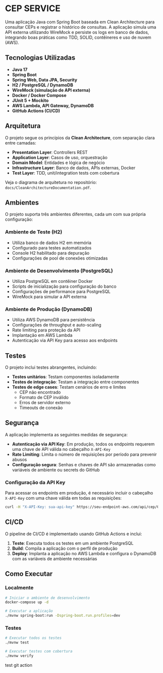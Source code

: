# CEP SERVICE

Uma aplicação Java com Spring Boot baseada em Clean Architecture para consultar CEPs e registrar o histórico de consultas. A aplicação simula uma API externa utilizando WireMock e persiste os logs em banco de dados, integrando boas práticas como TDD, SOLID, contêineres e uso de nuvem (AWS).

## Tecnologias Utilizadas

- **Java 17**
- **Spring Boot**
- **Spring Web, Data JPA, Security**
- **H2 / PostgreSQL / DynamoDB**
- **WireMock (simulação de API externa)**
- **Docker / Docker Compose**
- **JUnit 5 + Mockito**
- **AWS Lambda, API Gateway, DynamoDB**
- **GitHub Actions (CI/CD)**

## Arquitetura

O projeto segue os princípios da **Clean Architecture**, com separação clara entre camadas:

- **Presentation Layer**: Controllers REST
- **Application Layer**: Casos de uso, orquestração
- **Domain Model**: Entidades e lógica de negócio
- **Infrastructure Layer**: Banco de dados, APIs externas, Docker
- **Test Layer**: TDD, unit/integration tests com cobertura

Veja o diagrama de arquitetura no repositório: `docs/CleanArchitectureDocumentation.pdf`.

## Ambientes

O projeto suporta três ambientes diferentes, cada um com sua própria configuração:

### Ambiente de Teste (H2)

- Utiliza banco de dados H2 em memória
- Configurado para testes automatizados
- Console H2 habilitado para depuração
- Configurações de pool de conexões otimizadas

### Ambiente de Desenvolvimento (PostgreSQL)

- Utiliza PostgreSQL em contêiner Docker
- Scripts de inicialização para configuração do banco
- Configurações de performance para PostgreSQL
- WireMock para simular a API externa

### Ambiente de Produção (DynamoDB)

- Utiliza AWS DynamoDB para persistência
- Configurações de throughput e auto-scaling
- Rate limiting para proteção da API
- Implantação em AWS Lambda
- Autenticação via API Key para acesso aos endpoints

## Testes

O projeto inclui testes abrangentes, incluindo:

- **Testes unitários**: Testam componentes isoladamente
- **Testes de integração**: Testam a integração entre componentes
- **Testes de edge cases**: Testam cenários de erro e limites
  - CEP não encontrado
  - Formato de CEP inválido
  - Erros de servidor externo
  - Timeouts de conexão

## Segurança

A aplicação implementa as seguintes medidas de segurança:

- **Autenticação via API Key**: Em produção, todos os endpoints requerem uma chave de API válida no cabeçalho `X-API-Key`
- **Rate Limiting**: Limita o número de requisições por período para prevenir abusos
- **Configuração segura**: Senhas e chaves de API são armazenadas como variáveis de ambiente ou secrets do GitHub

### Configuração da API Key

Para acessar os endpoints em produção, é necessário incluir o cabeçalho `X-API-Key` com uma chave válida em todas as requisições:

```bash
curl -H "X-API-Key: sua-api-key" https://seu-endpoint-aws.com/api/cep/01001000
```

## CI/CD

O pipeline de CI/CD é implementado usando GitHub Actions e inclui:

1. **Teste**: Executa todos os testes em um ambiente PostgreSQL
2. **Build**: Compila a aplicação com o perfil de produção
3. **Deploy**: Implanta a aplicação no AWS Lambda e configura o DynamoDB com as variáveis de ambiente necessárias

## Como Executar

### Localmente

```bash
# Iniciar o ambiente de desenvolvimento
docker-compose up -d

# Executar a aplicação
./mvnw spring-boot:run -Dspring-boot.run.profiles=dev
```

### Testes

```bash
# Executar todos os testes
./mvnw test

# Executar testes com cobertura
./mvnw verify
```

test git action
